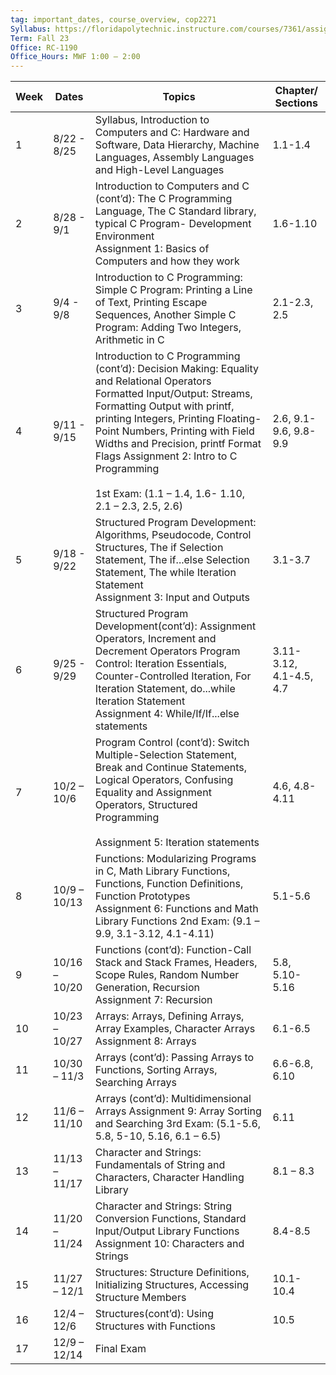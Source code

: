 ```yaml
---
tag: important_dates, course_overview, cop2271 
Syllabus: https://floridapolytechnic.instructure.com/courses/7361/assignments/syllabus
Term: Fall 23
Office: RC-1190
Office_Hours: MWF 1:00 – 2:00
---
```




| Week | Dates         | Topics                                                                                                                                                                                                                                                                                                                                                                              | Chapter/ Sections       |
| ---- | ------------- | ----------------------------------------------------------------------------------------------------------------------------------------------------------------------------------------------------------------------------------------------------------------------------------------------------------------------------------------------------------------------------------- | ----------------------- |
| 1    | 8/22 - 8/25   | Syllabus, Introduction to Computers and C: Hardware and Software, Data Hierarchy, Machine Languages, Assembly Languages and High-Level Languages                                                                                                                                                                                                                                    | 1.1-1.4                 |
| 2    | 8/28 - 9/1    | Introduction to Computers and C (cont’d): The C Programming Language, The C Standard library, typical C Program- Development Environment  <br>Assignment 1: Basics of Computers and how they work                                                                                                                                                                                   | 1.6-1.10                |
| 3    | 9/4 - 9/8     | Introduction to C Programming: Simple C Program: Printing a Line of Text, Printing Escape Sequences, Another Simple C Program: Adding Two Integers, Arithmetic in C                                                                                                                                                                                                                 | 2.1-2.3, 2.5            |
| 4    | 9/11 - 9/15   | Introduction to C Programming (cont’d): Decision Making: Equality and Relational Operators  <br>Formatted Input/Output: Streams, Formatting Output with printf, printing Integers, Printing Floating-Point Numbers, Printing with Field Widths and Precision, printf Format Flags Assignment 2: Intro to C Programming<br><br>1st Exam: (1.1 – 1.4, 1.6- 1.10, 2.1 – 2.3, 2.5, 2.6) | 2.6, 9.1-9.6, 9.8-9.9   |
| 5    | 9/18 - 9/22   | Structured Program Development: Algorithms, Pseudocode, Control Structures, The if Selection Statement, The if...else Selection Statement, The while Iteration Statement  <br>Assignment 3: Input and Outputs                                                                                                                                                                       | 3.1-3.7                 |
| 6    | 9/25 - 9/29   | Structured Program Development(cont’d): Assignment Operators, Increment and Decrement Operators Program Control: Iteration Essentials, Counter-Controlled Iteration, For Iteration Statement, do...while Iteration Statement <br>Assignment 4: While/If/If...else statements                                                                                                        | 3.11-3.12, 4.1-4.5, 4.7 |
| 7    | 10/2 – 10/6   | Program Control (cont’d): Switch Multiple-Selection Statement, Break and Continue Statements, Logical Operators, Confusing Equality and Assignment Operators, Structured Programming<br><br>Assignment 5: Iteration statements                                                                                                                                                      | 4.6, 4.8-4.11           |
| 8    | 10/9 – 10/13  | Functions: Modularizing Programs in C, Math Library Functions, Functions, Function Definitions, Function Prototypes  <br>Assignment 6: Functions and Math Library Functions 2nd Exam: (9.1 – 9.9, 3.1-3.12, 4.1-4.11)                                                                                                                                                               | 5.1-5.6                 |
| 9    | 10/16 – 10/20 | Functions (cont’d): Function-Call Stack and Stack Frames, Headers, Scope Rules, Random Number Generation, Recursion  <br>Assignment 7: Recursion                                                                                                                                                                                                                                    | 5.8, 5.10-5.16          |
| 10   | 10/23 – 10/27 | Arrays: Arrays, Defining Arrays, Array Examples, Character Arrays  Assignment 8: Arrays                                                                                                                                                                                                                                                                                             | 6.1-6.5                 |
| 11   | 10/30 – 11/3  | Arrays (cont’d): Passing Arrays to Functions, Sorting Arrays, Searching Arrays                                                                                                                                                                                                                                                                                                      | 6.6-6.8, 6.10           |
| 12   | 11/6 – 11/10  | Arrays (cont’d): Multidimensional Arrays Assignment 9: Array Sorting and Searching  3rd Exam: (5.1-5.6, 5.8, 5-10, 5.16, 6.1 – 6.5)                                                                                                                                                                                                                                                 | 6.11                    |
| 13   | 11/13 – 11/17 | Character and Strings: Fundamentals of String and Characters, Character Handling Library                                                                                                                                                                                                                                                                                            | 8.1 – 8.3               |
| 14   | 11/20 – 11/24 | Character and Strings: String Conversion Functions, Standard Input/Output Library Functions  Assignment 10: Characters and Strings                                                                                                                                                                                                                                                  | 8.4-8.5                 |
| 15   | 11/27 – 12/1  | Structures: Structure Definitions, Initializing Structures, Accessing Structure Members                                                                                                                                                                                                                                                                                             | 10.1-10.4               |
| 16   | 12/4 – 12/6   | Structures(cont’d): Using Structures with Functions                                                                                                                                                                                                                                                                                                                                 | 10.5                    |
| 17     |12/9 – 12/14|Final Exam|                         |



 






